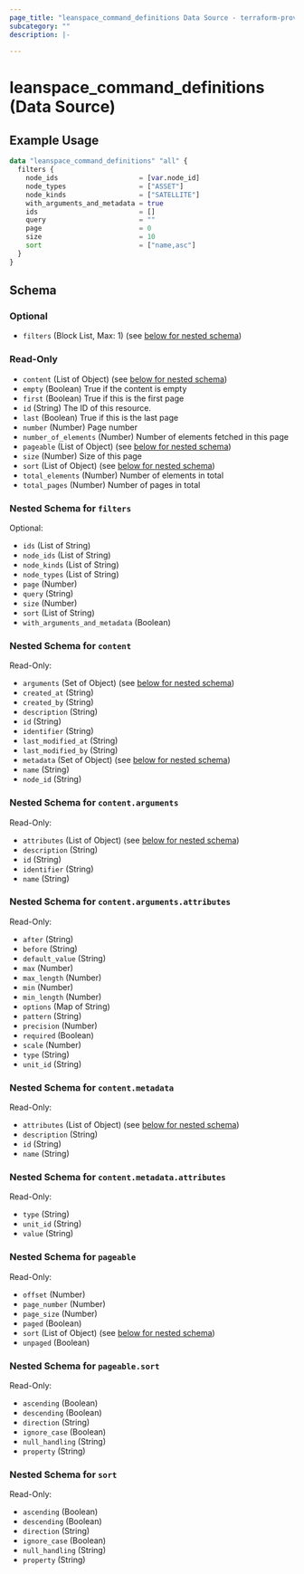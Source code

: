 ```yaml
---
page_title: "leanspace_command_definitions Data Source - terraform-provider-leanspace"
subcategory: ""
description: |-
  
---
```


# leanspace_command_definitions (Data Source)



## Example Usage

```terraform
data "leanspace_command_definitions" "all" {
  filters {
    node_ids                    = [var.node_id]
    node_types                  = ["ASSET"]
    node_kinds                  = ["SATELLITE"]
    with_arguments_and_metadata = true
    ids                         = []
    query                       = ""
    page                        = 0
    size                        = 10
    sort                        = ["name,asc"]
  }
}
```

<!-- schema generated by tfplugindocs -->
## Schema

### Optional

- `filters` (Block List, Max: 1) (see [below for nested schema](#nestedblock--filters))

### Read-Only

- `content` (List of Object) (see [below for nested schema](#nestedatt--content))
- `empty` (Boolean) True if the content is empty
- `first` (Boolean) True if this is the first page
- `id` (String) The ID of this resource.
- `last` (Boolean) True if this is the last page
- `number` (Number) Page number
- `number_of_elements` (Number) Number of elements fetched in this page
- `pageable` (List of Object) (see [below for nested schema](#nestedatt--pageable))
- `size` (Number) Size of this page
- `sort` (List of Object) (see [below for nested schema](#nestedatt--sort))
- `total_elements` (Number) Number of elements in total
- `total_pages` (Number) Number of pages in total

<a id="nestedblock--filters"></a>
### Nested Schema for `filters`

Optional:

- `ids` (List of String)
- `node_ids` (List of String)
- `node_kinds` (List of String)
- `node_types` (List of String)
- `page` (Number)
- `query` (String)
- `size` (Number)
- `sort` (List of String)
- `with_arguments_and_metadata` (Boolean)


<a id="nestedatt--content"></a>
### Nested Schema for `content`

Read-Only:

- `arguments` (Set of Object) (see [below for nested schema](#nestedobjatt--content--arguments))
- `created_at` (String)
- `created_by` (String)
- `description` (String)
- `id` (String)
- `identifier` (String)
- `last_modified_at` (String)
- `last_modified_by` (String)
- `metadata` (Set of Object) (see [below for nested schema](#nestedobjatt--content--metadata))
- `name` (String)
- `node_id` (String)

<a id="nestedobjatt--content--arguments"></a>
### Nested Schema for `content.arguments`

Read-Only:

- `attributes` (List of Object) (see [below for nested schema](#nestedobjatt--content--arguments--attributes))
- `description` (String)
- `id` (String)
- `identifier` (String)
- `name` (String)

<a id="nestedobjatt--content--arguments--attributes"></a>
### Nested Schema for `content.arguments.attributes`

Read-Only:

- `after` (String)
- `before` (String)
- `default_value` (String)
- `max` (Number)
- `max_length` (Number)
- `min` (Number)
- `min_length` (Number)
- `options` (Map of String)
- `pattern` (String)
- `precision` (Number)
- `required` (Boolean)
- `scale` (Number)
- `type` (String)
- `unit_id` (String)



<a id="nestedobjatt--content--metadata"></a>
### Nested Schema for `content.metadata`

Read-Only:

- `attributes` (List of Object) (see [below for nested schema](#nestedobjatt--content--metadata--attributes))
- `description` (String)
- `id` (String)
- `name` (String)

<a id="nestedobjatt--content--metadata--attributes"></a>
### Nested Schema for `content.metadata.attributes`

Read-Only:

- `type` (String)
- `unit_id` (String)
- `value` (String)




<a id="nestedatt--pageable"></a>
### Nested Schema for `pageable`

Read-Only:

- `offset` (Number)
- `page_number` (Number)
- `page_size` (Number)
- `paged` (Boolean)
- `sort` (List of Object) (see [below for nested schema](#nestedobjatt--pageable--sort))
- `unpaged` (Boolean)

<a id="nestedobjatt--pageable--sort"></a>
### Nested Schema for `pageable.sort`

Read-Only:

- `ascending` (Boolean)
- `descending` (Boolean)
- `direction` (String)
- `ignore_case` (Boolean)
- `null_handling` (String)
- `property` (String)



<a id="nestedatt--sort"></a>
### Nested Schema for `sort`

Read-Only:

- `ascending` (Boolean)
- `descending` (Boolean)
- `direction` (String)
- `ignore_case` (Boolean)
- `null_handling` (String)
- `property` (String)
